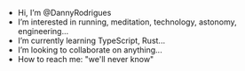 - Hi, I’m @DannyRodrigues
- I’m interested in running, meditation, technology, astonomy, engineering...
- I’m currently learning TypeScript, Rust...
- I’m looking to collaborate on anything...
- How to reach me: "we'll never know"

<!---
DannyRodrigues/DannyRodrigues is a ✨ special ✨ repository because its `README.md` (this file) appears on your GitHub profile.
You can click the Preview link to take a look at your changes.
--->
